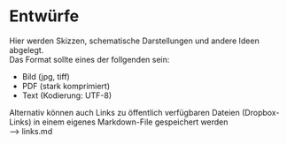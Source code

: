 # Entwürfe

Hier werden Skizzen, schematische Darstellungen und andere Ideen abgelegt.  
Das Format sollte eines der follgenden sein:
+ Bild (jpg, tiff)
+ PDF (stark komprimiert)
+ Text (Kodierung: UTF-8)  

Alternativ können auch Links zu öffentlich verfügbaren Dateien (Dropbox-Links) in einem eigenes Markdown-File gespeichert werden  
--> links.md
